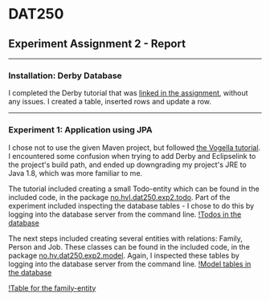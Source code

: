 # DAT250
## Experiment Assignment 2 - Report

---

### Installation: Derby Database

I completed the Derby tutorial that was [linked in the assignment](http://db.apache.org/derby/papers/DerbyTut/index.html), without any issues. I created a table, inserted rows and update a row.

---

### Experiment 1: Application using JPA

I chose not to use the given Maven project, but followed [the Vogella tutorial](https://www.vogella.com/tutorials/JavaPersistenceAPI/article.html#installation). I encountered some confusion when trying to add Derby and Eclipselink to the project's build path, and ended up downgrading my project's JRE to Java 1.8, which was more familiar to me.

The tutorial included creating a small Todo-entity which can be found in the included code, in the package [no.hvl.dat250.exp2.todo](https://github.com/krnome/DAT250-experiments/tree/master/exp2/src/no/hvl/dat250/exp2/todo).
Part of the experiment included inspecting the database tables - I chose to do this by logging into the database server from the command line.
[!Todos in the database](img/DBSelect.png)

The next steps included creating several entities with relations: Family, Person and Job. These classes can be found in the included code, in the package [no.hv.dat250.exp2.model](https://github.com/krnome/DAT250-experiments/tree/master/exp2/src/no/hvl/dat250/exp2/model).
Again, I inspected these tables by logging into the database server from the command line.
[!Model tables in the database](img/modelTables.png)

[!Table for the family-entity](img/modelFamily.png)

